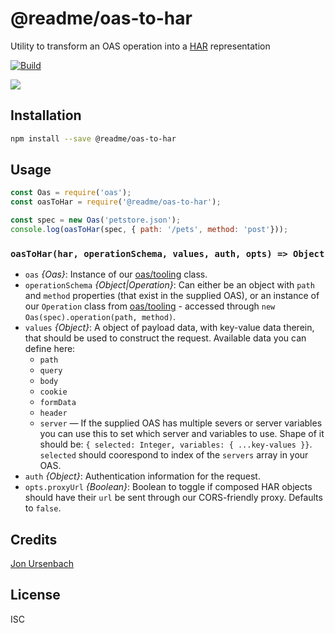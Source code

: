# @readme/oas-to-har

Utility to transform an OAS operation into a [HAR](http://www.softwareishard.com/blog/har-12-spec/) representation

[![Build](https://github.com/readmeio/oas-to-har/workflows/CI/badge.svg)](https://github.com/readmeio/oas-to-har)

[![](https://d3vv6lp55qjaqc.cloudfront.net/items/1M3C3j0I0s0j3T362344/Untitled-2.png)](https://readme.io)

## Installation

```sh
npm install --save @readme/oas-to-har
```

## Usage

```js
const Oas = require('oas');
const oasToHar = require('@readme/oas-to-har');

const spec = new Oas('petstore.json');
console.log(oasToHar(spec, { path: '/pets', method: 'post'}));
```

### `oasToHar(har, operationSchema, values, auth, opts) => Object`

- `oas` *{Oas}*: Instance of our [oas/tooling](https://npm.im/oas) class.
- `operationSchema` *{Object\|Operation}*: Can either be an object with `path` and `method` properties (that exist in the supplied OAS), or an instance of our `Operation` class from [oas/tooling](https://npm.im/oas) - accessed through `new Oas(spec).operation(path, method)`.
- `values` *{Object}*: A object of payload data, with key-value data therein, that should be used to construct the request. Available data you can define here:
  - `path`
  - `query`
  - `body`
  - `cookie`
  - `formData`
  - `header`
  - `server` &mdash; If the supplied OAS has multiple severs or server variables you can use this to set which server and variables to use. Shape of it should be: `{ selected: Integer, variables: { ...key-values }}`. `selected` should coorespond to index of the `servers` array in your OAS.
- `auth` *{Object}*: Authentication information for the request.
- `opts.proxyUrl` *{Boolean}*: Boolean to toggle if composed HAR objects should have their `url` be sent through our CORS-friendly proxy. Defaults to `false`.

## Credits
[Jon Ursenbach](https://github.com/erunion)

## License

ISC
